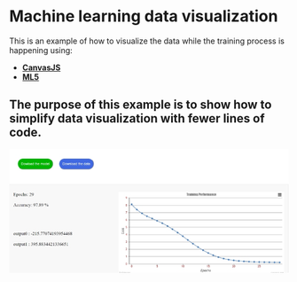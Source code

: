 # Machine learning data visualization
 This is an example of how to visualize the data while the training process is happening using:
* [**CanvasJS**](https://canvasjs.com/)
* [**ML5**](https://ml5js.org/)<br/>

The purpose of this example is to show how to simplify data visualization with fewer lines of code. 
 ----------------------------------------------------------------------------------------------------------
![Image example](https://github.com/LetsAI/Machine-learning-data-visualization/blob/master/Capture.PNG)
